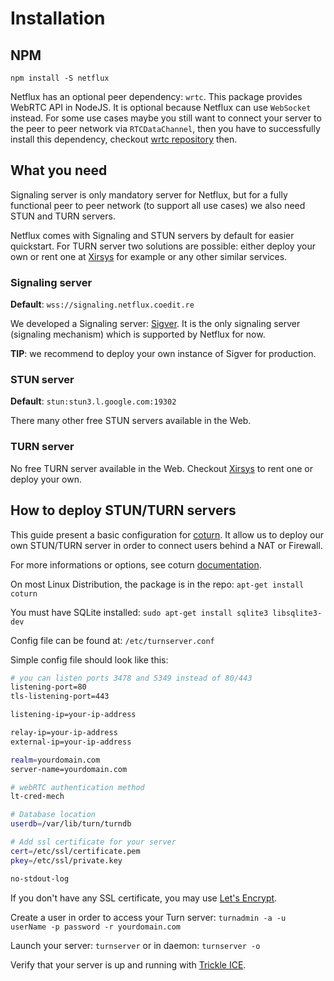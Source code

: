 # Installation

## NPM
```shell
npm install -S netflux
```
Netflux has an optional peer dependency: `wrtc`. This package provides WebRTC API in NodeJS. It is optional because Netflux can use `WebSocket` instead. For some use cases maybe you still want to connect your server to the peer to peer network via `RTCDataChannel`, then you have to successfully install this dependency, checkout [wrtc repository](https://github.com/js-platform/node-webrtc) then.


## What you need
Signaling server is only mandatory server for Netflux, but for a fully functional peer to peer network (to support all use cases) we also need STUN and TURN servers.

Netflux comes with Signaling and STUN servers by default for easier quickstart. For TURN server two solutions are possible: either deploy your own or rent one at [Xirsys](https://xirsys.com/) for example or any other similar services.


### Signaling server
**Default**: `wss://signaling.netflux.coedit.re`

We developed a Signaling server: [Sigver](https://github.com/coast-team/sigver). It is the only signaling server (signaling mechanism) which is supported by Netflux for now.

**TIP**: we recommend to deploy your own instance of Sigver for production.

### STUN server
**Default**: `stun:stun3.l.google.com:19302`

There many other free STUN servers available in the Web.

### TURN server
No free TURN server available in the Web. Checkout [Xirsys](https://xirsys.com/) to rent one or deploy your own.

## How to deploy STUN/TURN servers

This guide present a basic configuration for [coturn](https://github.com/coturn/coturn).
It allow us to deploy our own STUN/TURN server in order to connect users behind a NAT or Firewall.

For more informations or options, see coturn [documentation](https://github.com/coturn/coturn/wiki/README).

On most Linux Distribution, the package is in the repo:
`apt-get install coturn`

You must have SQLite installed:
`sudo apt-get install sqlite3 libsqlite3-dev`

Config file can be found at:
`/etc/turnserver.conf`

Simple config file should look like this:
```bash
# you can listen ports 3478 and 5349 instead of 80/443
listening-port=80
tls-listening-port=443

listening-ip=your-ip-address

relay-ip=your-ip-address
external-ip=your-ip-address

realm=yourdomain.com
server-name=yourdomain.com

# webRTC authentication method
lt-cred-mech

# Database location
userdb=/var/lib/turn/turndb

# Add ssl certificate for your server
cert=/etc/ssl/certificate.pem
pkey=/etc/ssl/private.key

no-stdout-log
```

If you don't have any SSL certificate, you may use [Let's Encrypt](https://letsencrypt.org/).

Create a user in order to access your Turn server:
`turnadmin -a -u userName -p password -r yourdomain.com`

Launch your server:
`turnserver`
or in daemon:
`turnserver -o`

Verify that your server is up and running with [Trickle ICE](https://webrtc.github.io/samples/src/content/peerconnection/trickle-ice/).
